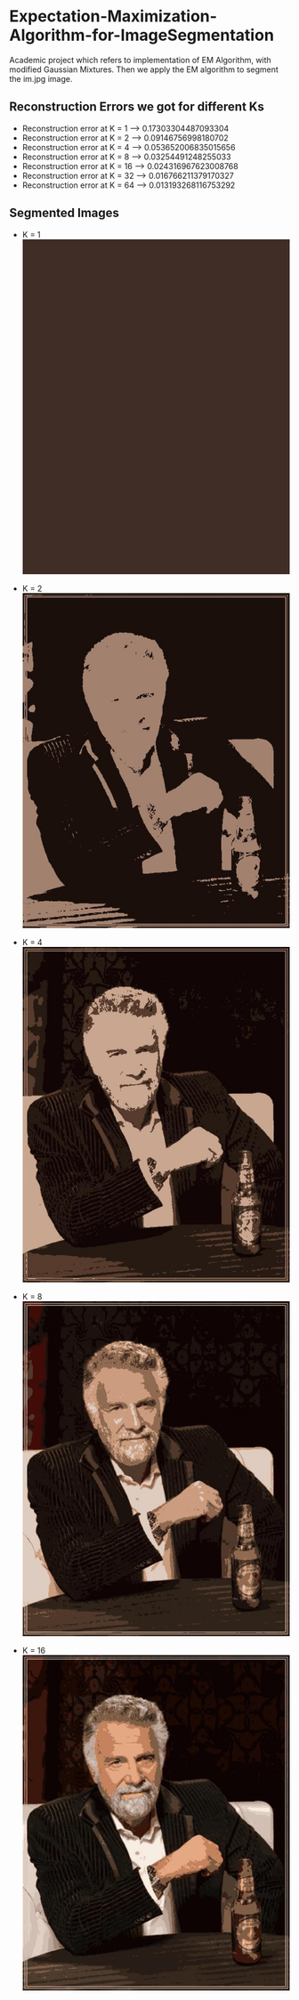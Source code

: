 # Expectation-Maximization-Algorithm-for-ImageSegmentation
Academic project which refers to implementation of EM Algorithm, with modified Gaussian Mixtures.
Then we apply the EM algorithm to segment the im.jpg image.

## Reconstruction Errors we got for different Ks
* Reconstruction error at K = 1 -->  0.17303304487093304
* Reconstruction error at K = 2 -->  0.09146756998180702
* Reconstruction error at K = 4 -->  0.053652006835015656
* Reconstruction error at K = 8 -->  0.03254491248255033
* Reconstruction error at K = 16 -->  0.024316967623008768
* Reconstruction error at K = 32 -->  0.016766211379170327
* Reconstruction error at K = 64 -->  0.013193268116753292

## Segmented Images
* K = 1 
![K=1](https://github.com/zaaachos/Expectation-Maximization-Algorithm-for-ImageSegmentation/blob/main/CompressedImages/imageK_1.jpg)

* K = 2
![K=2](https://github.com/zaaachos/Expectation-Maximization-Algorithm-for-ImageSegmentation/blob/main/CompressedImages/imageK_2.jpg)

* K = 4
![K=4](https://github.com/zaaachos/Expectation-Maximization-Algorithm-for-ImageSegmentation/blob/main/CompressedImages/imageK_4.jpg)

* K = 8
![K=8](https://github.com/zaaachos/Expectation-Maximization-Algorithm-for-ImageSegmentation/blob/main/CompressedImages/imageK_8.jpg)

* K = 16
![K=16](https://github.com/zaaachos/Expectation-Maximization-Algorithm-for-ImageSegmentation/blob/main/CompressedImages/imageK_16.jpg)
